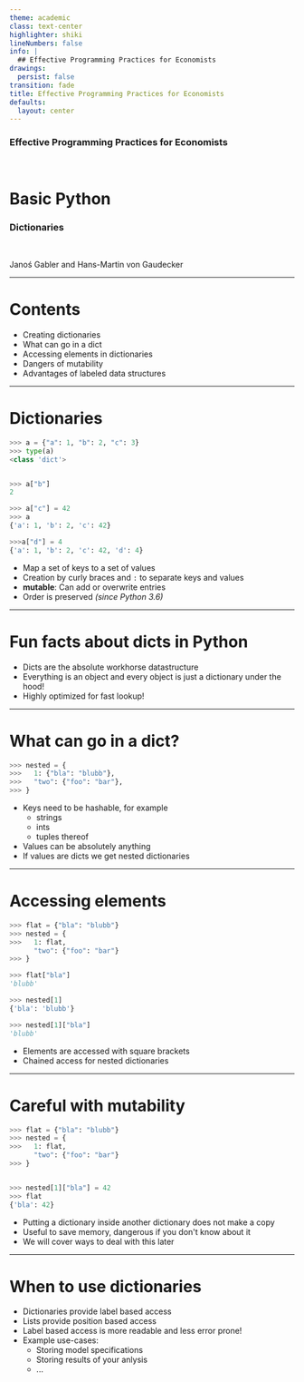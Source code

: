 ```yaml
---
theme: academic
class: text-center
highlighter: shiki
lineNumbers: false
info: |
  ## Effective Programming Practices for Economists
drawings:
  persist: false
transition: fade
title: Effective Programming Practices for Economists
defaults:
  layout: center
---
```


### Effective Programming Practices for Economists

<br/>

# Basic Python

### Dictionaries

<br/>


Janoś Gabler and Hans-Martin von Gaudecker

---

# Contents

- Creating dictionaries
- What can go in a dict
- Accessing elements in dictionaries
- Dangers of mutability
- Advantages of labeled data structures


---

# Dictionaries

<div class="grid grid-cols-2 gap-4">
<div>

```python
>>> a = {"a": 1, "b": 2, "c": 3}
>>> type(a)
<class 'dict'>


>>> a["b"]
2

>>> a["c"] = 42
>>> a
{'a': 1, 'b': 2, 'c': 42}

>>>a["d"] = 4
{'a': 1, 'b': 2, 'c': 42, 'd': 4}
```

</div>
<div>

- Map a set of keys to a set of values
- Creation by curly braces and `:` to separate keys and values
- **mutable**: Can add or overwrite entries
- Order is preserved *(since Python 3.6)*


</div>
</div>


---

# Fun facts about dicts in Python

- Dicts are the absolute workhorse datastructure
- Everything is an object and every object is just a dictionary under the hood!
- Highly optimized for fast lookup!


---

# What can go in a dict?


<div class="grid grid-cols-2 gap-4">
<div>

```python
>>> nested = {
>>>   1: {"bla": "blubb"},
>>>   "two": {"foo": "bar"},
>>> }
```

</div>
<div>

- Keys need to be hashable, for example
  - strings
  - ints
  - tuples thereof
- Values can be absolutely anything
- If values are dicts we get nested dictionaries

</div>
</div>

---

# Accessing elements

<div class="grid grid-cols-2 gap-4">
<div>

```python
>>> flat = {"bla": "blubb"}
>>> nested = {
>>>   1: flat,
      "two": {"foo": "bar"}
>>> }

>>> flat["bla"]
'blubb'

>>> nested[1]
{'bla': 'blubb'}

>>> nested[1]["bla"]
'blubb'

```

</div>
<div>

- Elements are accessed with square brackets
- Chained access for nested dictionaries



</div>
</div>


---

# Careful with mutability

<div class="grid grid-cols-2 gap-4">
<div>

```python
>>> flat = {"bla": "blubb"}
>>> nested = {
>>>   1: flat,
      "two": {"foo": "bar"}
>>> }


>>> nested[1]["bla"] = 42
>>> flat
{'bla': 42}
```

</div>
<div>

- Putting a dictionary inside another dictionary does not make a copy
- Useful to save memory, dangerous if you don't know about it
- We will cover ways to deal with this later


</div>
</div>

---

# When to use dictionaries

- Dictionaries provide label based access
- Lists provide position based access
- Label based access is more readable and less error prone!
- Example use-cases:
  - Storing model specifications
  - Storing results of your anlysis
  - ...
